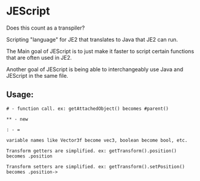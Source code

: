 # JEScript

Does this count as a transpiler?

Scripting "language" for JE2 that translates to Java that JE2 can run.

The Main goal of JEScript is to just make it faster to script certain functions that are often used in JE2.

Another goal of JEScript is being able to interchangeably use Java and JEScript in the same file.

## Usage:
`# - function call. ex: getAttachedObject() becomes #parent()`

`** - new`

`: - =`

`variable names like Vector3f become vec3, boolean become bool, etc.`

`Transform getters are simplified. ex: getTransform().position() becomes .position`

`Transform setters are simplified. ex: getTransform().setPosition() becomes .position->`

